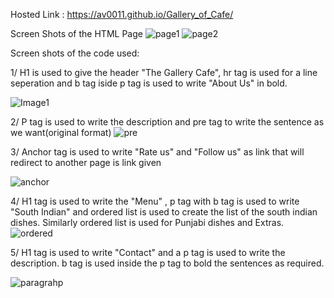 Hosted Link : https://av0011.github.io/Gallery_of_Cafe/


Screen Shots of the HTML Page
![page1](https://github.com/Av0011/Gallery_of_Cafe/assets/126654288/63b32517-73d4-44b6-9ec4-96004cfe5d54)
![page2](https://github.com/Av0011/Gallery_of_Cafe/assets/126654288/4446cd0e-d073-49d9-b7b6-a74e38d020ab)

Screen shots of the code used:

1/ H1 is used to give the header "The Gallery Cafe", hr tag is used for a line seperation and b tag iside p tag is used to write "About Us" in bold.

![Image1](https://github.com/Av0011/Gallery_of_Cafe/assets/126654288/7b204cea-07e8-40b3-aa46-aef8fbaa9b55)

2/ P tag is used to write the description and pre tag to write the sentence as we want(original format)
![pre](https://github.com/Av0011/Gallery_of_Cafe/assets/126654288/37c332b3-5d43-4a69-aeb8-7fc5a398edb5)

3/ Anchor tag is used to write "Rate us" and "Follow us" as link that will redirect to another page is link given

![anchor](https://github.com/Av0011/Gallery_of_Cafe/assets/126654288/8404e3c3-462c-4423-8021-4066b6b30cf1)

4/ H1 tag is used to write the "Menu" , p tag with b tag is used to write "South Indian" and  ordered list is used to create the list of the south indian dishes. Similarly ordered list is used for Punjabi dishes and Extras.
![ordered](https://github.com/Av0011/Gallery_of_Cafe/assets/126654288/176ca300-4759-4dd8-ad56-7ffcf6326f02)

5/ H1 tag is used to write "Contact" and a p tag is used to write the description. b tag is used inside the p tag to bold the sentences as required.

![paragrahp](https://github.com/Av0011/Gallery_of_Cafe/assets/126654288/6bdba185-5d24-4f53-b4c4-5c44d47e7fab)




